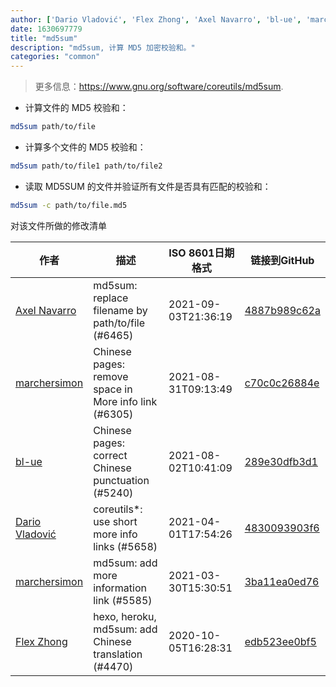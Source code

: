 ```yaml
---
author: ['Dario Vladović', 'Flex Zhong', 'Axel Navarro', 'bl-ue', 'marchersimon']
date: 1630697779
title: "md5sum"
description: "md5sum, 计算 MD5 加密校验和。"
categories: "common"
---
```

> 更多信息：<https://www.gnu.org/software/coreutils/md5sum>.

- 计算文件的 MD5 校验和：

```bash
md5sum path/to/file
```

- 计算多个文件的 MD5 校验和：

```bash
md5sum path/to/file1 path/to/file2
```

- 读取 MD5SUM 的文件并验证所有文件是否具有匹配的校验和：

```bash
md5sum -c path/to/file.md5
```
对该文件所做的修改清单


作者 | 描述 | ISO 8601日期格式 | 链接到GitHub
------|-----|-----|-----
[Axel Navarro](mailto:navarroaxel@gmail.com) | md5sum: replace filename by path/to/file (#6465) | 2021-09-03T21:36:19 | [4887b989c62a](https://github.com/tldr-pages/tldr/commit/4887b989c62afb82c203695729f98f0c70af132a)
[marchersimon](mailto:50295997+marchersimon@users.noreply.github.com) | Chinese pages: remove space in More info link (#6305) | 2021-08-31T09:13:49 | [c70c0c26884e](https://github.com/tldr-pages/tldr/commit/c70c0c26884ee74fabb640cd842d1e4c72d9df4b)
[bl-ue](mailto:54780737+bl-ue@users.noreply.github.com) | Chinese pages: correct Chinese punctuation (#5240) | 2021-08-02T10:41:09 | [289e30dfb3d1](https://github.com/tldr-pages/tldr/commit/289e30dfb3d1d73bade9e3610e12bfc90e9270ae)
[Dario Vladović](mailto:d.vladimyr@gmail.com) | coreutils*: use short more info links (#5658) | 2021-04-01T17:54:26 | [4830093903f6](https://github.com/tldr-pages/tldr/commit/4830093903f66ccf3ebbc2ecf477286e45edac59)
[marchersimon](mailto:50295997+marchersimon@users.noreply.github.com) | md5sum: add more information link (#5585) | 2021-03-30T15:30:51 | [3ba11ea0ed76](https://github.com/tldr-pages/tldr/commit/3ba11ea0ed76f2e0d416539366f9ea71822604d4)
[Flex Zhong](mailto:chungzh07@gmail.com) | hexo, heroku, md5sum: add Chinese translation (#4470) | 2020-10-05T16:28:31 | [edb523ee0bf5](https://github.com/tldr-pages/tldr/commit/edb523ee0bf5631becbc53f51d4c482af8cd7373)

